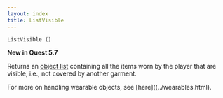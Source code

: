 ```yaml
---
layout: index
title: ListVisible
---
```


    ListVisible ()

**New in Quest 5.7**    

Returns an [object list](../types/objectlist.html) containing all the items worn by the player that are visible, i.e., not covered by another garment.

For more on handling wearable objects, see [here]((../wearables.html).
